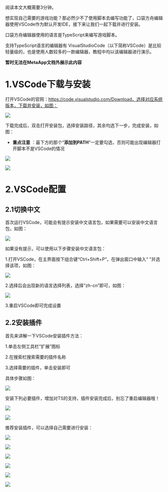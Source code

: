 阅读本文大概需要3分钟。

想实现自己需要的游戏功能？那必然少不了使用脚本去编写功能了，口袋方舟编辑器使用VSCode作为默认开发IDE，接下来让我们一起下载并进行安装。

口袋方舟编辑器使用的语言是TypeScript来编写游戏脚本。

支持TypeScript语言的编辑器有 VisualStudioCode（以下简称VSCode）是比较轻量级的，也是使用人数较多的一款编辑器，教程中均以该编辑器进行演示。

**暂时无法在MetaApp文档外展示此内容**

# 1.VSCode下载与安装

打开VSCode的官网：https://code.visualstudio.com/Download，选择对应系统版本，下载并安装，如图：

![](https://meta.feishu.cn/space/api/box/stream/download/asynccode/?code=MjRkYTY1ZWM0MzgxNGY1ZTk5NTZhMjQ5Yzc4OWM2YTdfS29xNGg4Nm9MQ0F4TGZXTjlSeTJFT1dHTW45eEk3YmdfVG9rZW46Ym94Y24xMWtyMGlUQzBHWU5uSkVqODFmYjFnXzE2ODA3MDA2MzY6MTY4MDcwNDIzNl9WNA)

下载完成后，双击打开安装包，选择安装路径，其余均选下一步，完成安装，如图：

* **重点注意** ：最下方的那个“**添加到PATH**”一定要勾选，否则可能出现编辑器打开脚本不是VSCode的情况

![](https://meta.feishu.cn/space/api/box/stream/download/asynccode/?code=ZGY0ZGQxYzNjNjliNGFlNzE2YzUwODYyMzJhN2Q0M2FfMzNDNDFkcTNkZWtEelljQW5PUHlIdmxscjBmS3EzNEtfVG9rZW46Ym94Y25Iazd6cG8xNXkxaWdoTDduWHBCcllkXzE2ODA3MDA2MzY6MTY4MDcwNDIzNl9WNA)

![](https://meta.feishu.cn/space/api/box/stream/download/asynccode/?code=ZTQzY2I3NjM1NzY2ZmQ3YzAwMDJiMjVmMjQ3ZTMyZTNfdHpWNndpZ2pNTU5oMUJ0UjdLWHNpc0xEWlJIT2hzRE5fVG9rZW46Ym94Y24zcFBNRVN1UXhlR3Z1U1dybWpZQVVmXzE2ODA3MDA2MzY6MTY4MDcwNDIzNl9WNA)

# 2.VSCode配置

## 2.1切换中文

首次运行VSCode，可能会有提示安装中文语言包，如果需要可以安装中文语言包，如图：

![](https://meta.feishu.cn/space/api/box/stream/download/asynccode/?code=YmUxZTFkZjk0N2JlMWQ5MDc0MjhhN2UyNjFiMDA5MTFfSlFSa0w4NWNrVERwa2Q3aWtPbEJVTnhZZHNnZ2RyNUhfVG9rZW46Ym94Y25BcmdaaE84VjlVNVlNMUVSTlhMQkJmXzE2ODA3MDA2MzY6MTY4MDcwNDIzNl9WNA)

如果没有提示，可以使用以下步骤安装中文语言包：

1.打开VSCode，在主界面按下组合键“Ctrl+Shift+P”，在弹出窗口中输入“  ”并选择该项，如图：

![](https://meta.feishu.cn/space/api/box/stream/download/asynccode/?code=ZDkxMzdkZDhmNzIzNzY0MmU3ZmUzMjUyODY1ZWY5OGFfSUVKQlVNTGVFaUtPUEpVcXM4bkE3VTlXUTg3d0Jhb1FfVG9rZW46Ym94Y255ZFgxZktLTEMzaENkZmF0bEJvdm5oXzE2ODA3MDA2MzY6MTY4MDcwNDIzNl9WNA)

2.选择后会出现新的语言选择列表，选择“zh-cn”即可，如图：

![](https://meta.feishu.cn/space/api/box/stream/download/asynccode/?code=MDQzMzI0Zjg0Y2M2MDhiMzk3MWJmNzBkM2Q0MjZjMzhfaXNnUHJxYmtQOGw1OE9hMHlvdWpNc2RRV1FYNWNsREdfVG9rZW46Ym94Y242NU9Ka3pyT1NjUjBKNW1jNGtWRW1lXzE2ODA3MDA2MzY6MTY4MDcwNDIzNl9WNA)

3.重启VSCode即可完成设置

## 2.2安装插件

首先来讲解一下VSCode安装插件方法：

1.单击左侧工具栏“扩展”图标

2.在搜索栏搜索需要的插件名称

3.选择需要的插件，单击安装即可

具体步骤如图：

![](https://meta.feishu.cn/space/api/box/stream/download/asynccode/?code=N2M1MGI3YzgxYjYzMTkxZjEzOTIyMmRiZGI4Nzg2NDBfU0dUSG9kZzdkVEtOc1JjMElPZG5GZGZUU3YzdXhsY05fVG9rZW46Ym94Y254cDdobXFsTjJHSUxBSUNUMnhMcUFkXzE2ODA3MDA2MzY6MTY4MDcwNDIzNl9WNA)

安装下列必要插件，增加对TS的支持，插件安装完成后，别忘了重启编辑器哦！

![](https://meta.feishu.cn/space/api/box/stream/download/asynccode/?code=Njk5NzZjMjQzNjQwOWYyZDIyOTRiZTA3MDAxZTBlZjVfcHFMUVYwNmZiaEJYa2o0Vzd6eWtxWjNpdjAxSUpkQWhfVG9rZW46Ym94Y25sOEpTVFBDMHh1SURWNko1dDM1ZjNnXzE2ODA3MDA2MzY6MTY4MDcwNDIzNl9WNA)

![](https://meta.feishu.cn/space/api/box/stream/download/asynccode/?code=ZWVmMjQ2OGVlMzNlMGEzNWQwNDM3NTFhNDc5OTYxZWVfdDZJdGNiZkJvQ0tQYThxcjBaUlo4Q3FlSFA3eDF5dUlfVG9rZW46Ym94Y25SUWpVYVl3b1JyRFpLd1RrMHZlemVjXzE2ODA3MDA2MzY6MTY4MDcwNDIzNl9WNA)

推荐安装插件，可以选择自己需要进行安装：

![](https://meta.feishu.cn/space/api/box/stream/download/asynccode/?code=YmIzYmI1NGM1OWUyZWRlZTIzMjdhZDY3NjMxM2YxN2Vfc25mYXJUVHg1UHZIdFFFczhpblF0aENoVGZiUmFYd0ZfVG9rZW46Ym94Y25rY0hCam5UUGlORUMzNkNyZUlLUkdiXzE2ODA3MDA2MzY6MTY4MDcwNDIzNl9WNA)

![](https://meta.feishu.cn/space/api/box/stream/download/asynccode/?code=NGY4MWFhMjRkM2FiNGMyYmVkZTVjMWZmMGZmMjAxYWFfUktIdzNxU1d1aFJENjVyNU1COG1LMTR3WXhYUHpFQnhfVG9rZW46Ym94Y251bEhGRWh5eTFERm84RnpCaEh0UU9lXzE2ODA3MDA2MzY6MTY4MDcwNDIzNl9WNA)

![](https://meta.feishu.cn/space/api/box/stream/download/asynccode/?code=YWIyN2M1OWE4ZjYxYjQ5NDQ2OTc3ZWYzN2Q0YjBhMTNfSEhMbjVBa28yUEhadTh5YWhsemdnaEczY3Z6SjFmRE5fVG9rZW46Ym94Y244bDBHWm1keFlHb3lqTnVydURGNDBlXzE2ODA3MDA2MzY6MTY4MDcwNDIzNl9WNA)

![](https://meta.feishu.cn/space/api/box/stream/download/asynccode/?code=Zjc3Mjk5ODc0YTY5YzEwZmQ4MTMxMjcwN2U3MTdmNzNfVWYxQWVXUnFDTXlxSUN6SWpCNFBqNnFQWDNMc3djaGNfVG9rZW46Ym94Y251UlY0SHE5WXZ5b215cnNRUnNuUkRiXzE2ODA3MDA2MzY6MTY4MDcwNDIzNl9WNA)

![](https://meta.feishu.cn/space/api/box/stream/download/asynccode/?code=NjViZDk4MDdmNGRmYjZmNjQ0OTk3MjhjMjlhMmFjZGJfMlNoVnkyb2Z1aUxzaE4zcndJRUJ4QndJMnFpdlJSZEJfVG9rZW46Ym94Y254ZnQ0dzhKVnhaazBnWHhDa25FSWtlXzE2ODA3MDA2MzY6MTY4MDcwNDIzNl9WNA)

![](https://meta.feishu.cn/space/api/box/stream/download/asynccode/?code=MTgzMjA4NTIwNDljYzBmNjM4OTBiNDk5MGY0NDNlN2VfVjU3TTBuYXp4cE5ERnFnOHlKaFB6WDg0SzYybk5Bd0JfVG9rZW46Ym94Y25qbmc0UUlHbkl3czdSQzdHc0dIazlmXzE2ODA3MDA2MzY6MTY4MDcwNDIzNl9WNA)


